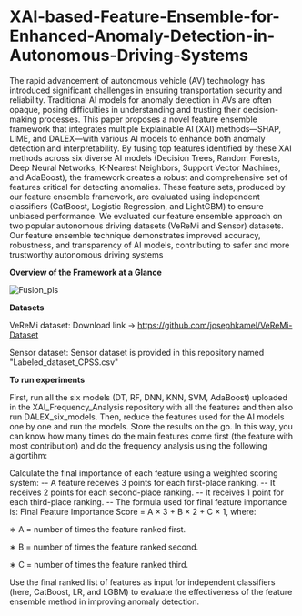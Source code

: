 # XAI-based-Feature-Ensemble-for-Enhanced-Anomaly-Detection-in-Autonomous-Driving-Systems

The rapid advancement of autonomous vehicle (AV) technology has introduced significant
challenges in ensuring transportation security and reliability. Traditional AI models for anomaly detection
in AVs are often opaque, posing difficulties in understanding and trusting their decision-making processes.
This paper proposes a novel feature ensemble framework that integrates multiple Explainable AI (XAI)
methods—SHAP, LIME, and DALEX—with various AI models to enhance both anomaly detection and
interpretability. By fusing top features identified by these XAI methods across six diverse AI models
(Decision Trees, Random Forests, Deep Neural Networks, K-Nearest Neighbors, Support Vector Machines,
and AdaBoost), the framework creates a robust and comprehensive set of features critical for detecting
anomalies. These feature sets, produced by our feature ensemble framework, are evaluated using independent
classifiers (CatBoost, Logistic Regression, and LightGBM) to ensure unbiased performance. We evaluated
our feature ensemble approach on two popular autonomous driving datasets (VeReMi and Sensor) datasets.
Our feature ensemble technique demonstrates improved accuracy, robustness, and transparency of AI
models, contributing to safer and more trustworthy autonomous driving systems


**Overview of the Framework at a Glance**

![Fusion_pls](https://github.com/user-attachments/assets/a17ff5c0-bb04-4040-a836-f6c70dd3f5d7)

**Datasets**

VeReMi dataset: Download link -> https://github.com/josephkamel/VeReMi-Dataset

Sensor dataset: Sensor dataset is provided in this repository named "Labeled_dataset_CPSS.csv"


**To run experiments**

First, run all the six models (DT, RF, DNN, KNN, SVM, AdaBoost) uploaded in the XAI_Frequency_Analysis repository with all the features and then also run DALEX_six_models. Then, reduce the features used for the AI models one by one and run the models. Store the results on the go. In this way, you can know how many times do the main features come first (the feature with most contribution) and do the frequency analysis using the following algortihm:

Calculate the final importance of each feature using a
weighted scoring system:
-- A feature receives 3 points for each first-place
ranking.
-- It receives 2 points for each second-place ranking.
-- It receives 1 point for each third-place ranking.
-- The formula used for final feature importance is:
Final Feature Importance Score = A × 3 + B × 2 +
C × 1, where:

∗ A = number of times the feature ranked first.

∗ B = number of times the feature ranked second.

∗ C = number of times the feature ranked third.


Use the final ranked list of features as input for independent classifiers (here, CatBoost, LR, and LGBM) to evaluate the effectiveness of the feature ensemble method in improving anomaly detection.



